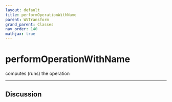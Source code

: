 ```yaml
---
layout: default
title: performOperationWithName
parent: WVTransform
grand_parent: Classes
nav_order: 140
mathjax: true
---
```


#  performOperationWithName

computes (runs) the operation


---

## Discussion

  
